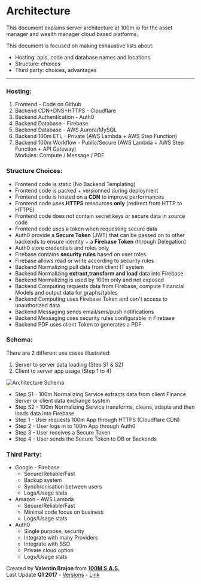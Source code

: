 # Architecture

This document explains server architecture at 100m.io for the asset manager and wealth manager cloud based platforms.

This document is focused on making exhaustive lists about:
  - Hosting: apis, code and database names and locations
  - Structure: choices
  - Third party: choices, advantages

---

### Hosting:

1. Frontend - Code on Github
2. Backend CDN+DNS+HTTPS - Cloudflare
3. Backend Authentication - Auth0
4. Backend Database - Firebase
5. Backend Database - AWS Aurora/MySQL
6. Backend 100m ETL - Private (AWS Lambda + AWS Step Function)
7. Backend 100m Workflow - Public/Secure (AWS Lambda + AWS Step Function + API Gateway)  
  Modules: Compute / Message / PDF

### Structure Choices:

- Frontend code is static (No Backend Templating)
- Frontend code is packed + versionned during deployment
- Frontend code is hosted on a **CDN** to improve performances
- Frontend code uses **HTTPS** ressources **only** (redirect from HTTP to HTTPS)
- Frontend code does not contain secret keys or secure data in source code
- Frontend code uses a token when requesting secure data
- Auth0 provide a **Secure Token** (JWT) that can be passed on to other backends to ensure identity + a **Firebase Token** (through Delegation)
- Auth0 store credentials and roles only
- Firebase contains **security rules** based on user roles
- Firebase allows read or write according to security rules
- Backend Normalizing pull data from client IT system
- Backend Normalizing **extract,transform and load** data into Firebase
- Backend Normalizing is used by 100m only and not exposed
- Backend Computing requests data from Firebase, compute Financial Models and output data for graphs/tables
- Backend Computing uses Firebase Token and can't access to unauthorized data
- Backend Messaging sends email/sms/push notifications
- Backend Messaging uses security rules configurable in Firebase
- Backend PDF uses client Token to generates a PDF

### Schema:

There are 2 different use cases illustrated:
1. Server to server data loading (Step S1 & S2)
2. Client to server app usage (Step 1 to 4)  

![Architecture Schema](https://100m.io/extra/docs/schema-architecture.png)

- Step S1 - 100m Normalizing Service extracts data from client Finance Server or client data exchange system
- Step S2 - 100m Normalizing Service transforms, cleans, adapts and then loads data into Firebase
- Step 1 - User requests 100m App through HTTPS (Cloudflare CDN)
- Step 2 - User logs in to 100m App through Auth0
- Step 3 - User receives a Secure Token
- Step 4 - User sends the Secure Token to DB or Backends

### Third Party:

- Google - Firebase
  - Secure/Reliable/Fast
  - Backup system
  - Synchronisation between users
  - Logs/Usage stats
- Amazon - AWS Lambda
  - Secure/Reliable/Fast
  - Minimal code focus on business
  - Logs/Usage stats
- Auth0
  - Single purpose, security
  - Integrate with many Providers
  - Integrate with SSO
  - Private cloud option
  - Logs/Usage stats

<footer>
  <grid>
    <div col="1/2">
      Created by <strong>Valentin Brajon</strong> from <strong><a att href="https://100m.io" target="_blank">100M S.A.S.</a></strong>
    </div>
    <div col="1/2" txt="r">
      Last Update <strong>Q1 2017</strong> - <a att href="https://github.com/100-m/100m.io/commits/master/extra/docs/file-architecture.md" target="_blank">Versions</a> - <a att href="https://100m.io/extra/markdown.html?docs/file-architecture.md" target="_blank">Link</a>
    </div>
  </grid>
</footer>
